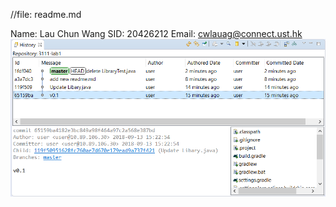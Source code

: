 //file: readme.md

Name: Lau Chun Wang
SID: 20426212
Email: cwlauag@connect.ust.hk
![image](Capture.PNG)